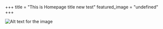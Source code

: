 +++
title = "This is Homepage title new test"
featured_image = "undefined"
+++

![Alt text for the image](undefined)
        